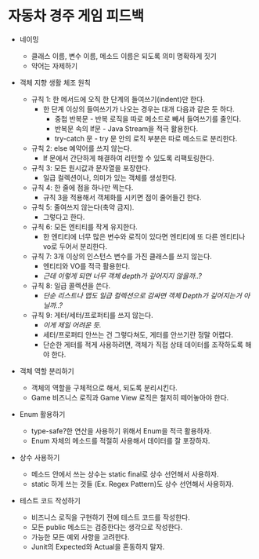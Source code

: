 # 자동차 경주 게임 피드백
* 네이밍
    * 클래스 이름, 변수 이름, 메소드 이름은 되도록 의미 명확하게 짓기
    * 약어는 자제하기
    
* 객체 지향 생활 체조 원칙
    * 규칙 1: 한 메서드에 오직 한 단계의 들여쓰기(indent)만 한다.
        * 한 단계 이상의 들여쓰기가 나오는 경우는 대개 다음과 같은 듯 하다.
            * 중첩 반복문 - 반복 로직을 따로 메소드로 빼서 들여쓰기를 줄인다.
            * 반복문 속의 If문 - Java Stream을 적극 활용한다.
            * try-catch 문 - try 문 안의 로직 부분은 따로 메소드로 분리한다.
    * 규칙 2: else 예약어를 쓰지 않는다.
        * If 문에서 간단하게 해결하여 리턴할 수 있도록 리팩토링한다.
    * 규칙 3: 모든 원시값과 문자열을 포장한다.
        * 일급 컬렉션이나, 의미가 있는 객체를 생성한다.
    * 규칙 4: 한 줄에 점을 하나만 찍는다.
        * 규칙 3을 적용해서 객체화를 시키면 점이 줄어들긴 한다. 
    * 규칙 5: 줄여쓰지 않는다(축약 금지).
        * 그렇다고 한다.
    * 규칙 6: 모든 엔티티를 작게 유지한다.
        * 한 엔티티에 너무 많은 변수와 로직이 있다면 엔티티에 또 다른 엔티티나 vo로 두어서 분리한다.
    * 규칙 7: 3개 이상의 인스턴스 변수를 가진 클래스를 쓰지 않는다.
        * 엔티티와 VO를 적극 활용한다.
        * _근데 이렇게 되면 너무 객체 depth가 깊어지지 않을까..?_
    * 규칙 8: 일급 콜렉션을 쓴다.
        * _단순 리스트나 맵도 일급 컬렉션으로 감싸면 객체 Depth가 깊어지는거 아닐까..?_
    * 규칙 9: 게터/세터/프로퍼티를 쓰지 않는다.
        * _이게 제일 어려운 듯._
        * 세터/프로퍼티 안쓰는 건 그렇다쳐도, 게터를 안쓰기란 정말 어렵다.
        * 단순한 게터를 적게 사용하려면, 객체가 직접 상태 데이터를 조작하도록 해야 한다.
        
* 객체 역할 분리하기
    * 객체의 역할을 구체적으로 해서, 되도록 분리시킨다.
    * Game 비즈니스 로직과 Game View 로직은 철저히 떼어놓아야 한다.
    
* Enum 활용하기
    * type-safe?한 연산을 사용하기 위해서 Enum을 적극 활용하자.
    * Enum 자체의 메소드를 적절히 사용해서 데이터를 잘 포장하자.
    
* 상수 사용하기
    * 메소드 안에서 쓰는 상수는 static final로 상수 선언해서 사용하자.
    * static 하게 쓰는 것들 (Ex. Regex Pattern)도 상수 선언해서 사용하자.
    
* 테스트 코드 작성하기
    * 비즈니스 로직을 구현하기 전에 테스트 코드를 작성한다.
    * 모든 public 메소드는 검증한다는 생각으로 작성한다.
    * 가능한 모든 예외 사항을 고려한다.
    * Junit의 Expected와 Actual을 혼동하지 말자.
    
        

